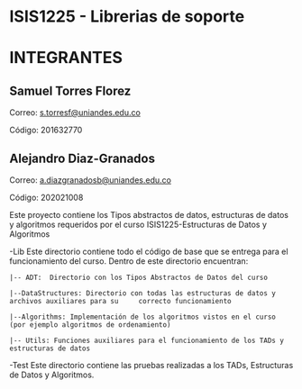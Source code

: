 # ISIS1225 - Librerias de soporte

# INTEGRANTES

## Samuel Torres Florez

Correo: s.torresf@uniandes.edu.co

Código: 201632770

## Alejandro Diaz-Granados

Correo: a.diazgranadosb@uniandes.edu.co

Código: 202021008

Este proyecto contiene los Tipos abstractos de datos, estructuras de datos y algoritmos requeridos por el curso ISIS1225-Estructuras de Datos y Algoritmos

-Lib
Este directorio contiene todo el código de base que se entrega para el funcionamiento del curso.  Dentro de este directorio encuentran:
    
    |-- ADT:  Directorio con los Tipos Abstractos de Datos del curso

    |--DataStructures: Directorio con todas las estructuras de datos y archivos auxiliares para su     correcto funcionamiento

    |--Algorithms: Implementación de los algoritmos vistos en el curso (por ejemplo algoritmos de ordenamiento)

    |-- Utils: Funciones auxiliares para el funcionamiento de los TADs y estructuras de datos

-Test
Este directorio contiene las pruebas realizadas a los TADs, Estructuras de Datos y Algoritmos.

